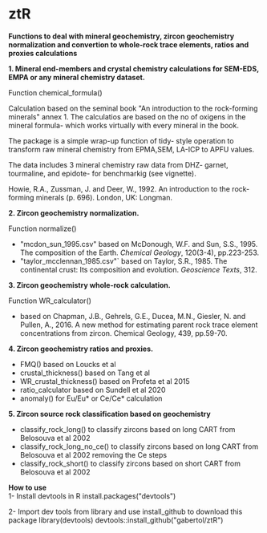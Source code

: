 # ztR
<b>Functions to deal with mineral geochemistry, zircon geochemistry normalization and convertion to whole-rock trace elements, ratios and proxies calculations</b>


<b>1. Mineral end-members and crystal chemistry calculations for SEM-EDS, EMPA or any mineral chemistry dataset.</b>

Function chemical_formula()

Calculation based on the seminal book "An introduction to the rock-forming minerals" annex 1. The calculatios are based on the no of oxigens in the mineral formula- which works virtually with every mineral in the book. 

The package is a simple wrap-up function of tidy- style operation to transform raw mineral chemistry from EPMA,SEM, LA-ICP to APFU values.

The data includes 3 mineral chemistry raw data from DHZ- garnet, tourmaline, and epidote- for benchmarkig (see vignette).

Howie, R.A., Zussman, J. and Deer, W., 1992. An introduction to the rock-forming minerals (p. 696). London, UK: Longman.

<b>2. Zircon geochemistry normalization.</b>

Function normalize()

- "mcdon_sun_1995.csv" based on McDonough, W.F. and Sun, S.S., 1995. The composition of the Earth. *Chemical Geology*, 120(3-4), pp.223-253.
- "taylor_mcclennan_1985.csv"` based on Taylor, S.R., 1985. The continental crust: Its composition and evolution. *Geoscience Texts*, 312.

<b>3. Zircon geochemistry whole-rock calculation.</b>

Function WR_calculator()
- based on Chapman, J.B., Gehrels, G.E., Ducea, M.N., Giesler, N. and Pullen, A., 2016. A new method for estimating parent rock trace element concentrations from zircon. Chemical Geology, 439, pp.59-70.

<b>4. Zircon geochemistry ratios and proxies.</b>

- FMQ() based on Loucks et al
- crustal_thickness() based on Tang et al
- WR_crustal_thickness() based on Profeta et al 2015
- ratio_calculator based on Sundell et al 2020
- anomaly() for Eu/Eu* or Ce/Ce* calculation

<b>5. Zircon source rock classification based on geochemistry</b>  

- classify_rock_long() to classify zircons based on long CART from Belosouva et al 2002
- classify_rock_long_no_ce() to classify zircons based on long CART from Belosouva et al 2002 removing the Ce steps
- classify_rock_short() to classify zircons based on short CART from Belosouva et al 2002

<b>How to use</b>                                                  
1- Install devtools in R
install.packages("devtools")

2- Import dev tools from library and use install_github to download this package
library(devtools)
devtools::install_github("gabertol/ztR")

